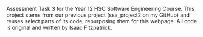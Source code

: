 Assessment Task 3 for the Year 12 HSC Software Engineering Course.
This project stems from our previous project (ssa_project2 on my GitHub) and reuses select parts of its code, repurposing them for this webpage. 
All code is original and written by Isaac Fitzpatrick.
